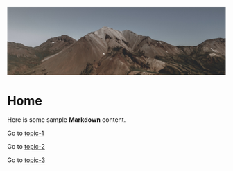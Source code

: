 ![](images/mountain-cropped.jpg ':class=header-image-full-width')

# Home

Here is some sample **Markdown** content.  

Go to [topic-1](topic-1.md)

Go to [topic-2](topic-2.md)

Go to [topic-3](topic-3.md)
